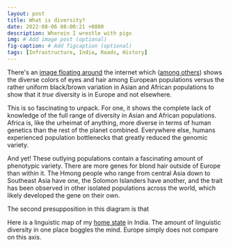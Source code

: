 ```yaml
---
layout: post
title: What is diversity?
date: 2022-08-06 08:00:21 +0800
description: Wherein I wrestle with pigs
img: # Add image post (optional)
fig-caption: # Add figcaption (optional)
tags: [Infrastructure, India, Roads, History]
---
```


There's an [image floating around](https://twitter.com/Saurya/status/1114780030515666944/photo/1) the internet which ([among others](https://twitter.com/Saurya/status/1114780030515666944/photo/1)) shows the diverse colors of eyes and hair among European populations versus the rather uniform black/brown variation in Asian and African populations to show that it _true_ diversity is in Europe and not elsewhere.

This is so fascinating to unpack. For one, it shows the complete lack of knowledge of the full range of diversity in Asian and African populations. Africa is, like the urheimat of anything, more diverse in terms of human genetics than the rest of the planet combined. Everywhere else, humans experienced population bottlenecks that greatly reduced the genomic variety.

And yet! These outlying populations contain a fascinating amount of phenotypic variety. There are more genes for blond hair outside of Europe than within it. The Hmong people who range from central Asia down to Southeast Asia have one, the Solomon Islanders have another, and the trait has been observed in other isolated populations across the world, which likely developed the gene on their own.

The second presupposition in this diagram is that 



Here is a linguistic map of my [home state](https://twitter.com/Saurya/status/1215335107978022914) in India. The amount of linguistic diversity in one place boggles the mind. Europe simply does not compare on this axis.
